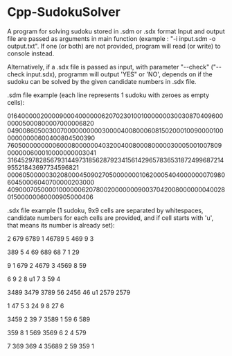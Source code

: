 # Cpp-SudokuSolver
A program for solving sudoku stored in .sdm or .sdx format
Input and output file are passed as arguments in main function (example : "-i input.sdm -o output.txt". If one (or both) are not provided, program will read (or write) to console instead.

Alternatively, if a .sdx file is passed as input, with parameter "--check" ("--check input.sdx), programm will output 'YES" or 'NO', depends on if the sudoku can be solved by the given candidate numbers in .sdx file.

.sdm file example (each line represents 1 sudoku with zeroes as empty cells): 

016400000200009000400000062070230100100000003003087040960000005000800007000006820
049008605003007000000000030000400800060815020001009000010000000000600400804500390
760500000000060008000000403200400800080000030005001007809000000600010000000003041
316452978285679314497318562879234156142965783653187249968721495521843697734596821
000605000003020800045090270500000001062000540400000007098060450006040700000203000
409000705000010000006207800200000009003704200800000004002801500000060000905000406


.sdx file example (1 sudoku, 9x9 cells are separated by whitespaces, candidate numbers for each cells are provided, and if cell starts with 'u', that means its number is already set):

2 679 6789 1 46789 5 469 9 3

389 5 4 69 689 68 7 1 29

9 1 679 2 4679 3 4569 8 59

6 9 2 8 u1 7 3 59 4

3489 3479 3789 56 2456 46 u1 2579 2579

1 47 5 3 24 9 8 27 6

3459 2 39 7 3589 1 59 6 589

359 8 1 569 3569 6 2 4 579

7 369 369 4 35689 2 59 359 1
